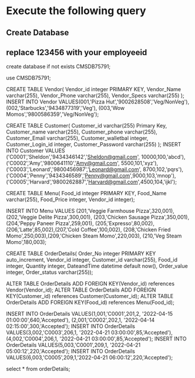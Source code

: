 # Execute the following query

## Create Database 
## replace 123456 with your employeeid


create database if not exists CMSDB75791;

use CMSDB75791;



CREATE TABLE Vendor(
Vendor_id integer PRIMARY KEY,
Vendor_Name varchar(255),
Vendor_Phone varchar(255),
Vendor_Specs varchar(255)
);
INSERT INTO Vendor VALUES(001,'Pizza Hut','9002628508','Veg/NonVeg'),
(002,'Starbucks','9434877319','Veg'),
(003,'Wow Momos','9800586359','Veg/NonVeg');

CREATE TABLE Customer(
Customer_id varchar(255) Primary Key,
Customer_name varchar(255),
Customer_phone varchar(255),
Customer_Email varchar(255),
Customer_walletbal integer,
Customer_Login_id integer,
Customer_Password varchar(255)
);
INSERT INTO Customer VALUES
('C0001','Sheldon','9434346142','Sheldon@gmail.com', 10000,100,'abcd'),
('C0002','Amy','9800641110','Amy@gmail.com', 5500,101,'xyz'),
('C0003','Leonard','9800456987','Leonard@gmail.com', 8700,102,'pqrs'),
('C0004','Penny','9434346589','Penny@gmail.com',9000,103,'mnop'),
('C0005','Harvard','9800262887','Harvard@gmail.com',4500,104,'ijkl');

 
CREATE TABLE Menu(
Food_id integer PRIMARY KEY,
Food_Name varchar(255),
Food_Price integer,
Vendor_id integer);
 
INSERT INTO Menu VALUES
(201,'Veggie Farmhouse Pizza',320,001),
(202,'Veggie Delite Pizza',300,001),
(203,'Chicken Sausage Pizza',350,001),
(204,'Peppy Paneer Pizza',259,001),
(205,'Expresso',80,002),(206,'Latte',85,002),(207,'Cold Coffee',100,002),
(208,'Chicken Fried Momo',250,003),(209,'Chicken Steam Momo',220,003),
(210,'Veg Steam Momo',180,003);

CREATE TABLE OrderDetails(
Order_No integer PRIMARY KEY auto_increment,
Vendor_id integer,
Customer_id varchar(255),
Food_id integer,
Quantity integer,
 DateandTime datetime default now(),
Order_value integer,
Order_status varchar(255));

 
ALTER TABLE OrderDetails ADD FOREIGN KEY(Vendor_id) references Vendor(Vendor_id);
ALTER TABLE OrderDetails ADD FOREIGN KEY(Customer_id) references Customer(Customer_id);
ALTER TABLE OrderDetails ADD FOREIGN KEY(Food_id) references Menu(Food_id);

INSERT INTO OrderDetails VALUES(1,001,'C0001',201,2, '2022-04-15 01:00:00',640,'Accepted'),
(2,001,'C0002',202,1, '2022-04-14 02:15:00',300,'Accepted');
INSERT INTO OrderDetails VALUES(3,002,'C0003',206,1, '2022-04-21 03:00:00',85,'Accepted'),
(4,002,'C0004',206,1, '2022-04-21 03:00:00',85,'Accepted');
INSERT INTO OrderDetails VALUES(5,003,'C0001',209,1, '2022-04-21 05:00:12',220,'Accepted');
INSERT INTO OrderDetails VALUES(6,003,'C0005',209,1,'2022-04-21 06:00:12',220,'Accepted');


select * from orderDetails;
